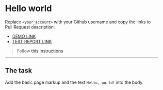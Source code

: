 # Hello world
Replace `<your_account>` with your Github username and copy the links to Pull Request description:
- [DEMO LINK](https://KatiaGamal.github.io/layout_hello-world/)
- [TEST REPORT LINK](https://KatiaGamal.github.io/layout_hello-world/report/html_report/)

> Follow [this instructions](https://mate-academy.github.io/layout_task-guideline/#how-to-solve-the-layout-tasks-on-github)
___

## The task
Add the basic page markup and the text `Hello, world!` into the body.
